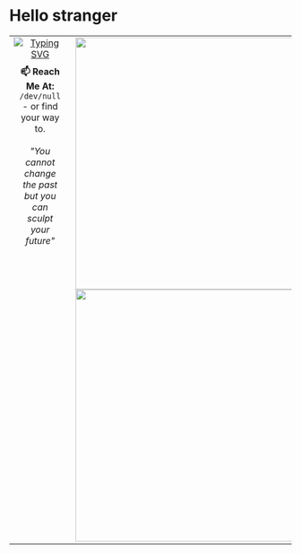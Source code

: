 # Hello stranger

<table border="0" width="100%">
<tr>
<td valign="top" width="50%">

<div align="center">
<a href="https://git.io/typing-svg"><img src="https://readme-typing-svg.herokuapp.com?font=Roboto&size=24&pause=1000&color=7851A9&center=true&vCenter=true&random=false&width=435&lines=n3rada;Offensive+Security+Engineer" alt="Typing SVG" /></a>
</div>

<div align="center" style="padding: 10px;">
<strong>📫 Reach Me At:</strong> <code>/dev/null</code> - or find your way to.
</div>

<div align="center" style="padding: 10px;">
<em>"You cannot change the past but you can sculpt your future"</em>
</div>

</td>
<td valign="top" width="50%">

<div align="center">
<a href="https://github.com/n3rada/">
  <img src="https://github-readme-stats.vercel.app/api?username=n3rada&include_all_commits=true&count_private=true&show_icons=true&line_height=20&border_color=7851A9&bg_color=0D1117&title_color=7A7ADB&icon_color=7A7ADB" width="450"/>
  <br>
  <img src="https://github-readme-stats.vercel.app/api/top-langs/?username=n3rada&layout=compact&theme=react&border_color=7851A9&bg_color=0D1117&title_color=7A7ADB" width="450"/>
</a>
</div>

</td>
</tr>
</table>
